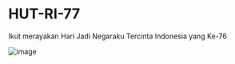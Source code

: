 # HUT-RI-77
Ikut merayakan Hari Jadi Negaraku Tercinta Indonesia yang Ke-76

![image](https://user-images.githubusercontent.com/31664438/129527512-745d9cae-0b21-465c-81b4-ca99551db4f4.png)


